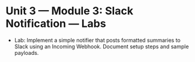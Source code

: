 # Unit 3 — Module 3: Slack Notification — Labs

- Lab: Implement a simple notifier that posts formatted summaries to Slack using an Incoming Webhook. Document setup steps and sample payloads.
